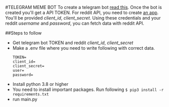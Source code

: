 #TELEGRAM MEME BOT
To create a telegram bot [read this](https://core.telegram.org/bots/#3-how-do-i-create-a-bot). Once the bot is created you'll get a API TOKEN. For reddit API, you need to create [an app](https://www.reddit.com/prefs/apps). You'll be provided _client_id_, _client_secret_. Using these credentials and your reddit _username_ and _password_, you can fetch data with reddit API. 

##Steps to follow
- Get telegram bot TOKEN and reddit _client_id_, _client_secret_
- Make a .env file where you need to write following with correct data.
    ```
    TOKEN=
    client_id=
    client_secret=
    user=
    password=
    ```
- Install python 3.8 or higher
- You need to install important packages. Run following `$ pip3 install -r requirements.txt`
- run main.py
